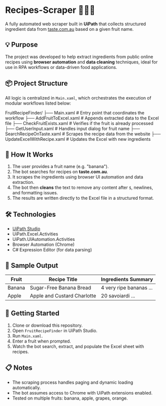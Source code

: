 # Recipes-Scraper 🍇🥑🥣

A fully automated web scraper built in **UiPath** that collects structured ingredient data from [taste.com.au](https://www.taste.com.au/) based on a given fruit name.

## 💡 Purpose

The project was developed to help extract ingredients from public online recipes using **browser automation** and **data cleaning** techniques, ideal for use in RPA workflows or data-driven food applications.

## 📦 Project Structure

All logic is centralized in `Main.xaml`, which orchestrates the execution of modular workflows listed below:

FruitRecipeFinder/
├── Main.xaml # Entry point that coordinates the workflow
├── AddFruitToExcel.xaml # Appends extracted data to the Excel file
├── CheckFruitExists.xaml # Verifies if the fruit is already processed
├── GetUserInput.xaml # Handles input dialog for fruit name
├── SearchRecipeOnTaste.xaml # Scrapes the recipe data from the website
├── UpdateExcelWithRecipe.xaml # Updates the Excel with new ingredients

## 🧠 How It Works

1. The user provides a fruit name (e.g. "banana").
2. The bot searches for recipes on **taste.com.au**.
3. It scrapes the ingredients using browser UI automation and data extraction.
4. The bot then **cleans** the text to remove any content after `$`, newlines, and formatting issues.
5. The results are written directly to the Excel file in a structured format.

## 🛠️ Technologies

- [UiPath Studio](https://www.uipath.com/)
- UiPath.Excel.Activities
- UiPath.UIAutomation.Activities
- Browser Automation (Chrome)
- C# Expression Editor (for data parsing)

## 🧪 Sample Output

| Fruit         | Recipe Title                        | Ingredients Summary |
|---------------|-------------------------------------|---------------------|
| Banana        | Sugar-Free Banana Bread             | 4 very ripe bananas ... |
| Apple         | Apple and Custard Charlotte         | 20 savoiardi ...         |

## 🚀 Getting Started

1. Clone or download this repository.
2. Open `FruitRecipeFinder` in UiPath Studio.
3. Run `Main.xaml`.
4. Enter a fruit when prompted.
5. Watch the bot search, extract, and populate the Excel sheet with recipes.

## 📋 Notes

- The scraping process handles paging and dynamic loading automatically.
- The bot assumes access to Chrome with UiPath extensions enabled.
- Tested on multiple fruits: banana, apple, grapes, orange.
